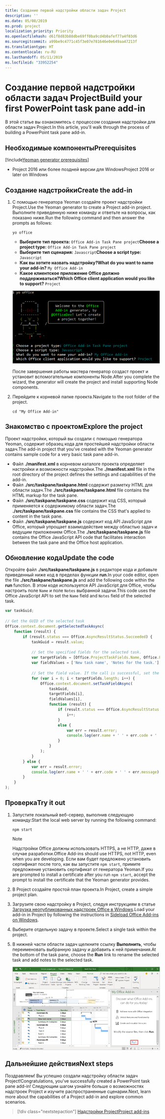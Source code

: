 ```yaml
---
title: Создание первой надстройки области задач Project
description: ''
ms.date: 05/08/2019
ms.prod: project
localization_priority: Priority
ms.openlocfilehash: d61f8d83b88dbe69ff0ba9cd4b0afef77a4f03d6
ms.sourcegitcommit: a99be9c4771c45f3e07e781646e0e649aa47213f
ms.translationtype: HT
ms.contentlocale: ru-RU
ms.lasthandoff: 05/11/2019
ms.locfileid: "33952254"
---
```

# <a name="build-your-first-project-task-pane-add-in"></a><span data-ttu-id="71887-102">Создание первой надстройки области задач Project</span><span class="sxs-lookup"><span data-stu-id="71887-102">Build your first PowerPoint task pane add-in</span></span>

<span data-ttu-id="71887-103">В этой статье вы ознакомитесь с процессом создания надстройки для области задач Project.</span><span class="sxs-lookup"><span data-stu-id="71887-103">In this article, you'll walk through the process of building a PowerPoint task pane add-in.</span></span>

## <a name="prerequisites"></a><span data-ttu-id="71887-104">Необходимые компоненты</span><span class="sxs-lookup"><span data-stu-id="71887-104">Prerequisites</span></span>

[!include[Yeoman generator prerequisites](../includes/quickstart-yo-prerequisites.md)]

- <span data-ttu-id="71887-105">Project 2016 или более поздней версии для Windows</span><span class="sxs-lookup"><span data-stu-id="71887-105">Project 2016 or later on Windows</span></span>

## <a name="create-the-add-in"></a><span data-ttu-id="71887-106">Создание надстройки</span><span class="sxs-lookup"><span data-stu-id="71887-106">Create the add-in</span></span>

1. <span data-ttu-id="71887-107">С помощью генератора Yeoman создайте проект надстройки Project.</span><span class="sxs-lookup"><span data-stu-id="71887-107">Use the Yeoman generator to create a Project add-in project.</span></span> <span data-ttu-id="71887-108">Выполните приведенную ниже команду и ответьте на вопросы, как показано ниже.</span><span class="sxs-lookup"><span data-stu-id="71887-108">Run the following command and then answer the prompts as follows:</span></span>

    ```command&nbsp;line
    yo office
    ```

    - <span data-ttu-id="71887-109">**Выберите тип проекта:** `Office Add-in Task Pane project`</span><span class="sxs-lookup"><span data-stu-id="71887-109">**Choose a project type:** `Office Add-in Task Pane project`</span></span>
    - <span data-ttu-id="71887-110">**Выберите тип сценария:** `Javascript`</span><span class="sxs-lookup"><span data-stu-id="71887-110">**Choose a script type:** `Javascript`</span></span>
    - <span data-ttu-id="71887-111">**Как вы хотите назвать надстройку?**</span><span class="sxs-lookup"><span data-stu-id="71887-111">**What do you want to name your add-in?**</span></span> `My Office Add-in`
    - <span data-ttu-id="71887-112">**Какое клиентское приложение Office должно поддерживаться?**</span><span class="sxs-lookup"><span data-stu-id="71887-112">**Which Office client application would you like to support?**</span></span> `Project`

    ![Снимок экрана с вопросами и ответами в генераторе Yeoman](../images/yo-office-project.png)
    
    <span data-ttu-id="71887-114">После завершения работы мастера генератор создаст проект и установит вспомогательные компоненты Node.</span><span class="sxs-lookup"><span data-stu-id="71887-114">After you complete the wizard, the generator will create the project and install supporting Node components.</span></span>
    
2. <span data-ttu-id="71887-115">Перейдите к корневой папке проекта.</span><span class="sxs-lookup"><span data-stu-id="71887-115">Navigate to the root folder of the project.</span></span>

    ```command&nbsp;line
    cd "My Office Add-in"
    ```

## <a name="explore-the-project"></a><span data-ttu-id="71887-116">Знакомство с проектом</span><span class="sxs-lookup"><span data-stu-id="71887-116">Explore the project</span></span>

<span data-ttu-id="71887-117">Проект надстройки, который вы создали с помощью генератора Yeoman, содержит образец кода для простейшей надстройки области задач.</span><span class="sxs-lookup"><span data-stu-id="71887-117">The add-in project that you've created with the Yeoman generator contains sample code for a very basic task pane add-in.</span></span> 

- <span data-ttu-id="71887-118">Файл **./manifest.xml** в корневом каталоге проекта определяет настройки и возможности надстройки.</span><span class="sxs-lookup"><span data-stu-id="71887-118">The **./manifest.xml** file in the root directory of the project defines the settings and capabilities of the add-in.</span></span>
- <span data-ttu-id="71887-119">Файл **./src/taskpane/taskpane.html** содержит разметку HTML для области задач.</span><span class="sxs-lookup"><span data-stu-id="71887-119">The **./src/taskpane/taskpane.html** file contains the HTML markup for the task pane.</span></span>
- <span data-ttu-id="71887-120">Файл **./src/taskpane/taskpane.css** содержит код CSS, который применяется к содержимому области задач.</span><span class="sxs-lookup"><span data-stu-id="71887-120">The **./src/taskpane/taskpane.css** file contains the CSS that's applied to content in the task pane.</span></span>
- <span data-ttu-id="71887-121">Файл **./src/taskpane/taskpane.js** содержит код API JavaScript для Office, который упрощает взаимодействие между областью задач и ведущим приложением Office.</span><span class="sxs-lookup"><span data-stu-id="71887-121">The **./src/taskpane/taskpane.js** file contains the Office JavaScript API code that facilitates interaction between the task pane and the Office host application.</span></span>

## <a name="update-the-code"></a><span data-ttu-id="71887-122">Обновление кода</span><span class="sxs-lookup"><span data-stu-id="71887-122">Update the code</span></span>

<span data-ttu-id="71887-123">Откройте файл **./src/taskpane/taskpane.js** в редакторе кода и добавьте приведенный ниже код в пределах функции **run**.</span><span class="sxs-lookup"><span data-stu-id="71887-123">In your code editor, open the file **./src/taskpane/taskpane.js** and add the following code within the **run** function.</span></span> <span data-ttu-id="71887-124">В этом коде используется API JavaScript для Office, чтобы настроить поле `Name` и поле `Notes` выбранной задачи.</span><span class="sxs-lookup"><span data-stu-id="71887-124">This code uses the Office JavaScript API to set the `Name` field and `Notes` field of the selected task.</span></span>

```js
var taskGuid;

// Get the GUID of the selected task
Office.context.document.getSelectedTaskAsync(
    function (result) {
        if (result.status === Office.AsyncResultStatus.Succeeded) {
            taskGuid = result.value;

            // Set the specified fields for the selected task.
            var targetFields = [Office.ProjectTaskFields.Name, Office.ProjectTaskFields.Notes];
            var fieldValues = ['New task name', 'Notes for the task.'];

            // Set the field value. If the call is successful, set the next field.
            for (var i = 0; i < targetFields.length; i++) {
                Office.context.document.setTaskFieldAsync(
                    taskGuid,
                    targetFields[i],
                    fieldValues[i],
                    function (result) {
                        if (result.status === Office.AsyncResultStatus.Succeeded) {
                            i++;
                        }
                        else {
                            var err = result.error;
                            console.log(err.name + ' ' + err.code + ' ' + err.message);
                        }
                    }
                );
            }
        } else {
            var err = result.error;
            console.log(err.name + ' ' + err.code + ' ' + err.message);
        }
    }
);
```

## <a name="try-it-out"></a><span data-ttu-id="71887-125">Проверка</span><span class="sxs-lookup"><span data-stu-id="71887-125">Try it out</span></span>

1. <span data-ttu-id="71887-126">Запустите локальный веб-сервер, выполнив следующую команду:</span><span class="sxs-lookup"><span data-stu-id="71887-126">Start the local web server by running the following command:</span></span>

    ```command&nbsp;line
    npm start
    ```

    > [!NOTE]
    > <span data-ttu-id="71887-127">Надстройки Office должны использовать HTTPS, а не HTTP, даже в случае разработки.</span><span class="sxs-lookup"><span data-stu-id="71887-127">Office Add-ins should use HTTPS, not HTTP, even when you are developing.</span></span> <span data-ttu-id="71887-128">Если вам будет предложено установить сертификат после того, как вы запустите `npm start`, примите предложение установить сертификат от генератора Yeoman.</span><span class="sxs-lookup"><span data-stu-id="71887-128">If you are prompted to install a certificate after you run `npm start`, accept the prompt to install the certificate that the Yeoman generator provides.</span></span> 

2. <span data-ttu-id="71887-129">В Project создайте простой план проекта.</span><span class="sxs-lookup"><span data-stu-id="71887-129">In Project, create a simple project plan.</span></span>

3. <span data-ttu-id="71887-130">Загрузите свою надстройку в Project, следуя инструкциям в статье [Загрузка неопубликованных надстроек Office в Windows](../testing/create-a-network-shared-folder-catalog-for-task-pane-and-content-add-ins.md).</span><span class="sxs-lookup"><span data-stu-id="71887-130">Load your add-in in Project by following the instructions in [Sideload Office Add-ins on Windows](../testing/create-a-network-shared-folder-catalog-for-task-pane-and-content-add-ins.md).</span></span>

4. <span data-ttu-id="71887-131">Выберите отдельную задачу в проекте.</span><span class="sxs-lookup"><span data-stu-id="71887-131">Select a single task within the project.</span></span>

5. <span data-ttu-id="71887-132">В нижней части области задач щелкните ссылку **Выполнить**, чтобы переименовать выбранную задачу и добавить к ней примечания.</span><span class="sxs-lookup"><span data-stu-id="71887-132">At the bottom of the task pane, choose the **Run** link to rename the selected task and add notes to the selected task.</span></span>

    ![Снимок экрана: приложение Project с загруженной надстройкой области задач](../images/project-quickstart-addin-1.png)

## <a name="next-steps"></a><span data-ttu-id="71887-134">Дальнейшие действия</span><span class="sxs-lookup"><span data-stu-id="71887-134">Next steps</span></span>

<span data-ttu-id="71887-135">Поздравляем! Вы успешно создали надстройку области задач Project!</span><span class="sxs-lookup"><span data-stu-id="71887-135">Congratulations, you've successfully created a PowerPoint task pane add-in!</span></span> <span data-ttu-id="71887-136">Следующим шагом узнайте больше о возможностях надстроек Project и изучите распространенные сценарии.</span><span class="sxs-lookup"><span data-stu-id="71887-136">Next, learn more about the capabilities of a Project add-in and explore common scenarios.</span></span>

> [!div class="nextstepaction"]
> [<span data-ttu-id="71887-137">Надстройки Project</span><span class="sxs-lookup"><span data-stu-id="71887-137">Project add-ins</span></span>](../project/project-add-ins.md)

